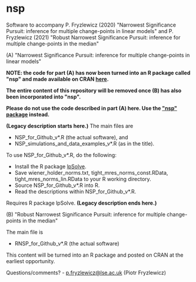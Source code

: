 # nsp
Software to accompany P. Fryzlewicz (2020) "Narrowest Significance Pursuit: inference for multiple change-points in linear models" and P. Fryzlewicz (2021) "Robust Narrowest Significance Pursuit: inference for multiple change-points in the median"

(A) "Narrowest Significance Pursuit: inference for multiple change-points in linear models"

**NOTE: the code for part (A) has now been turned into an R package called "nsp" and made available on CRAN [here](https://CRAN.R-project.org/package=nsp).**

**The entire content of this repository will be removed once (B) has also been incorporated into "nsp".**

**Please do not use the code described in part (A) here. Use the ["nsp" package](https://CRAN.R-project.org/package=nsp) instead.**

**(Legacy description starts here.)** The main files are
- NSP_for_Github_v*.R (the actual software), and
- NSP_simulations_and_data_examples_v*.R (as in the title).

To use NSP_for_Github_v*.R, do the following:

- Install the R package [lpSolve](https://CRAN.R-project.org/package=lpSolve).
- Save wiener_holder_norms.txt, tight_mres_norms_const.RData, tight_mres_norms_lin.RData to your R working directory.
- Source NSP_for_Github_v*.R into R.
- Read the descriptions within NSP_for_Github_v*.R.

Requires R package lpSolve. **(Legacy description ends here.)**

(B) "Robust Narrowest Significance Pursuit: inference for multiple change-points in the median"

The main file is
- RNSP_for_Github_v*.R (the actual software)

This content will be turned into an R package and posted on CRAN at the earliest opportunity.


Questions/comments? - p.fryzlewicz@lse.ac.uk (Piotr Fryzlewicz)
